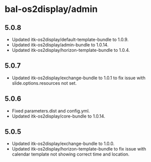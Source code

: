# bal-os2display/admin

## 5.0.8

* Updated itk-os2display/default-template-bundle to 1.0.9.
* Updated itk-os2display/admin-bundle to 1.0.14.
* Updated itk-os2display/horizon-template-bundle to 1.0.4.

## 5.0.7

* Updated itk-os2display/exchange-bundle to 1.0.1 to fix issue with slide.options.resources not set.

## 5.0.6

* Fixed parameters.dist and config.yml.
* Updated itk-os2display/core-bundle to 1.0.14.

## 5.0.5

* Updated itk-os2display/exchange-bundle to 1.0.0.
* Updated itk-os2display/horizon-template-bundle to fix issue with calendar template not showing correct time and location.
